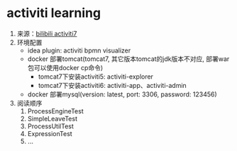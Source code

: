 # activiti learning
1. 来源：[bilibili activiti7](https://www.bilibili.com/video/BV1za4y1u7r6/?spm_id_from=333.999.0.0)
2. 环境配置
   - idea plugin: activiti bpmn visualizer
   - docker 部署tomcat(tomcat7, 其它版本tomcat的jdk版本不对应, 部署war包可以使用docker cp命令)
     - tomcat7下安装activiti5: activiti-explorer
     - tomcat7下安装activiti6: activiti-app、activiti-admin
   - docker 部署mysql(version: latest, port: 3306, password: 123456)
3. 阅读顺序
   1. ProcessEngineTest
   2. SimpleLeaveTest
   3. ProcessUtilTest
   4. ExpressionTest
   5. ...